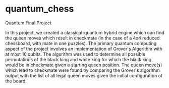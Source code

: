 # quantum_chess
Quantum Final Project

In this project, we created a classical-quantum hybrid engine which can find the queen moves which result in checkmate (in the case of a 4x4 reduced chessboard, with mate in one puzzles). The primary quantum computing aspect of the project involves an implementation of Grover's Algorithm with at most 16 qubits. The algorithm was used to determine all possible permutations of the black king and white king for which the black king would be in checkmate given a starting queen position. The queen move(s) which lead to checkmate were found by comparing the Grover's algorithm output with the list of all legal queen moves given the initial configuration of the board.

